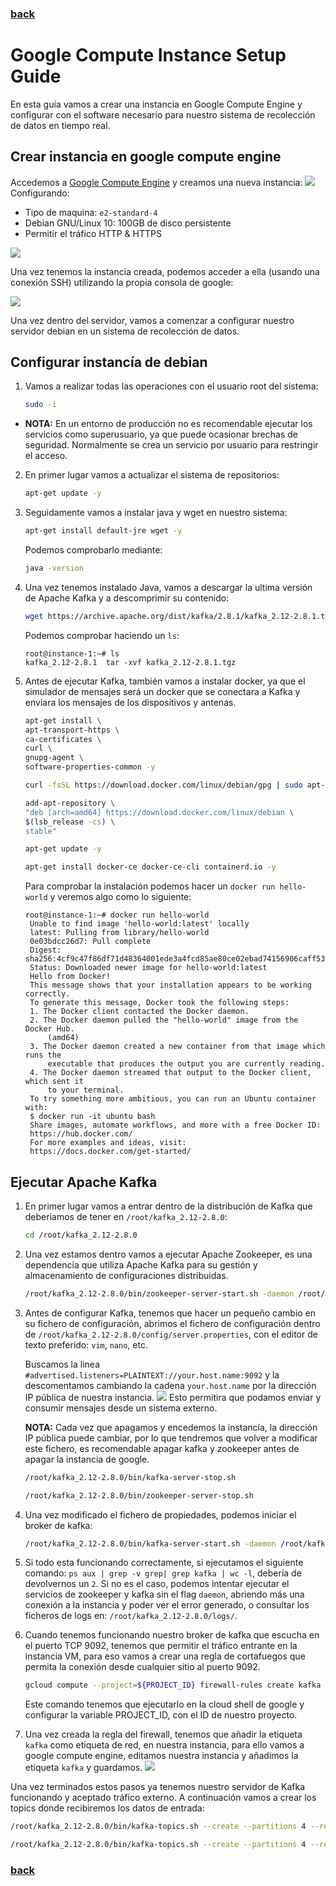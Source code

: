 ### [back](./project.md)

# Google Compute Instance Setup Guide

En esta guía vamos a crear una instancia en Google Compute Engine y configurar con el software necesario para nuestro sistema de recolección de datos en tiempo real.

## Crear instancia en google compute engine

Accedemos a [Google Compute Engine](https://console.cloud.google.com/compute/instances) y creamos una nueva instancia:
![](../images/create_vm_instance.png)
Configurando:
* Tipo de maquina: `e2-standard-4`
* Debian GNU/Linux 10: 100GB de disco persistente
* Permitir el tráfico HTTP & HTTPS

![](../images/create_vm_instance_1.png)

Una vez tenemos la instancia creada, podemos acceder a ella (usando una conexión SSH) utilizando la propia consola de google:

![](../images/create_vm_instance_2.png)

Una vez dentro del servidor, vamos a comenzar a configurar nuestro servidor debian en un sistema de recolección de datos.

## Configurar instancía de debian
1. Vamos a realizar todas las operaciones con el usuario root del sistema:
    ```bash
    sudo -i
    ```
* **NOTA:** En un entorno de producción no es recomendable ejecutar los servicios como superusuario, ya que puede ocasionar brechas de seguridad. Normalmente se crea un servicio por usuario para restringir el acceso.

2. En primer lugar vamos a actualizar el sistema de repositorios:
    ```bash
    apt-get update -y
    ```
3. Seguidamente vamos a instalar java y wget en nuestro sistema:
    ```bash
    apt-get install default-jre wget -y
    ```

    Podemos comprobarlo mediante:
    ```bash
    java -version
    ```
4. Una vez tenemos instalado Java, vamos a descargar la ultima versión de Apache Kafka y a descomprimir su contenido:
    ```bash
    wget https://archive.apache.org/dist/kafka/2.8.1/kafka_2.12-2.8.1.tgz
    ```
    Podemos comprobar haciendo un `ls`:
    ```shell
    root@instance-1:~# ls
    kafka_2.12-2.8.1  tar -xvf kafka_2.12-2.8.1.tgz
    ``` 
5. Antes de ejecutar Kafka, también vamos a instalar docker, ya que el simulador de mensajes  será un docker que se conectara a Kafka y enviara los mensajes de los dispositivos y antenas.
    ```bash
    apt-get install \
    apt-transport-https \
    ca-certificates \
    curl \
    gnupg-agent \
    software-properties-common -y
    ```
    ```bash
    curl -fsSL https://download.docker.com/linux/debian/gpg | sudo apt-key add -
    ```
    ```bash
    add-apt-repository \
   "deb [arch=amd64] https://download.docker.com/linux/debian \
   $(lsb_release -cs) \
   stable"
   ```
   ```bash
   apt-get update -y
   ```
   ```bash
   apt-get install docker-ce docker-ce-cli containerd.io -y
   ```

   Para comprobar la instalación podemos hacer un `docker run hello-world` y veremos algo como lo siguiente:
   ```shell
   root@instance-1:~# docker run hello-world
    Unable to find image 'hello-world:latest' locally
    latest: Pulling from library/hello-world
    0e03bdcc26d7: Pull complete 
    Digest: sha256:4cf9c47f86df71d48364001ede3a4fcd85ae80ce02ebad74156906caff5378bc
    Status: Downloaded newer image for hello-world:latest
    Hello from Docker!
    This message shows that your installation appears to be working correctly.
    To generate this message, Docker took the following steps:
    1. The Docker client contacted the Docker daemon.
    2. The Docker daemon pulled the "hello-world" image from the Docker Hub.
        (amd64)
    3. The Docker daemon created a new container from that image which runs the
        executable that produces the output you are currently reading.
    4. The Docker daemon streamed that output to the Docker client, which sent it
        to your terminal.
    To try something more ambitious, you can run an Ubuntu container with:
    $ docker run -it ubuntu bash
    Share images, automate workflows, and more with a free Docker ID:
    https://hub.docker.com/
    For more examples and ideas, visit:
    https://docs.docker.com/get-started/

   ```

## Ejecutar Apache Kafka

1. En primer lugar vamos a entrar dentro de la distribución de Kafka que deberiamos de tener en `/root/kafka_2.12-2.8.0`:
    ```bash
    cd /root/kafka_2.12-2.8.0
    ```
2. Una vez estamos dentro vamos a ejecutar Apache Zookeeper, es una dependencia que utiliza Apache Kafka para su gestión y almacenamiento de configuraciones distribuidas.
    ```bash
    /root/kafka_2.12-2.8.0/bin/zookeeper-server-start.sh -daemon /root/kafka_2.12-2.8.0/config/zookeeper.properties
    ```
3. Antes de configurar Kafka, tenemos que hacer un pequeño cambio en su fichero de configuración, abrimos el fichero de configuración dentro de `/root/kafka_2.12-2.8.0/config/server.properties`, con el editor de texto preferido: `vim`, `nano`, etc.

    Buscamos la linea `#advertised.listeners=PLAINTEXT://your.host.name:9092` y la descomentamos cambiando la cadena `your.host.name` por la dirección IP pública de nuestra instancia.
    ![](../images/kafka_config.png)
    Esto permitira que podamos enviar y consumir mensajes desde un sistema externo.

    **NOTA:** Cada vez que apagamos y encedemos la instancía, la dirección IP pública puede cambiar, por lo que tendremos que volver a modificar este fichero, es recomendable apagar kafka y zookeeper antes de apagar la instancia de google.
    ```bash
    /root/kafka_2.12-2.8.0/bin/kafka-server-stop.sh
    ```
    ```bash
    /root/kafka_2.12-2.8.0/bin/zookeeper-server-stop.sh
    ```

4. Una vez modificado el fichero de propiedades, podemos iniciar el broker de kafka:
    ```bash
    /root/kafka_2.12-2.8.0/bin/kafka-server-start.sh -daemon /root/kafka_2.12-2.8.0/config/server.properties 
    ```
5. Si todo esta funcionando correctamente, si ejecutamos el siguiente comando: `ps aux | grep -v grep| grep kafka | wc -l`, debería de devolvernos un `2`. Si no es el caso, podemos intentar ejecutar el servicios de zookeeper y kafka sin el flag `daemon`, abriendo más una conexión a la instancia y poder ver el error generado, o consultar los ficheros de logs en: `/root/kafka_2.12-2.8.0/logs/`.

6. Cuando tenemos funcionando nuestro broker de kafka que escucha en el puerto TCP 9092, tenemos que permitir el tráfico entrante en la instancia VM, para eso vamos a crear una regla de cortafuegos que permita la conexión desde cualquier sitio al puerto 9092.
    ```bash
    gcloud compute --project=${PROJECT_ID} firewall-rules create kafka --direction=INGRESS --priority=1000 --network=default --action=ALLOW --rules=tcp:9092 --source-ranges=0.0.0.0/0 --target-tags=kafka
    ```
    Este comando tenemos que ejecutarlo en la cloud shell de google y configurar la variable PROJECT_ID, con el ID de nuestro proyecto.

7. Una vez creada la regla del firewall, tenemos que añadir la etiqueta `kafka` como etiqueta de red, en nuestra instancia, para ello vamos a google compute engine, editamos nuestra instancia y añadimos la etiqueta `kafka` y guardamos.
    ![](../images/kafka_firewall.png)

Una vez terminados estos pasos ya tenemos nuestro servidor de Kafka funcionando y aceptado tráfico externo. A continuación vamos a crear los topics donde recibiremos los datos de entrada:

```bash
/root/kafka_2.12-2.8.0/bin/kafka-topics.sh --create --partitions 4 --replication-factor 1 --zookeeper localhost:2181 --topic devices
```

```bash
/root/kafka_2.12-2.8.0/bin/kafka-topics.sh --create --partitions 4 --replication-factor 1 --zookeeper localhost:2181 --topic antenna_telemetry
```

### [back](./project.md)
